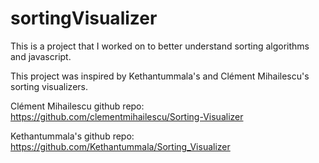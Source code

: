 # sortingVisualizer

This is a project that I worked on to better understand sorting algorithms and javascript. 

This project was inspired by Kethantummala's and Clément Mihailescu's sorting visualizers. 

Clément Mihailescu github repo: https://github.com/clementmihailescu/Sorting-Visualizer

Kethantummala's github repo: https://github.com/Kethantummala/Sorting_Visualizer



